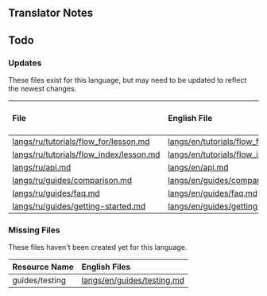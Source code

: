 
## Translator Notes

## Todo

### Updates  
These files exist for this language, but may need to be updated to reflect the newest changes.  
<!--MM:START (UPDATED:lang=ru) -->
| File                                                                                                                               | English File                                                                                                                       | Last Updated (EN)                                                                                   | Last Updated (RU)                                                                                   |
| :--------------------------------------------------------------------------------------------------------------------------------- | :--------------------------------------------------------------------------------------------------------------------------------- | :-------------------------------------------------------------------------------------------------- | :-------------------------------------------------------------------------------------------------- |
| [langs/ru/tutorials/flow_for/lesson.md](https://github.com/solidjs/solid-docs/tree/main/langs/ru/tutorials/flow_for/lesson.md)     | [langs/en/tutorials/flow_for/lesson.md](https://github.com/solidjs/solid-docs/tree/main/langs/en/tutorials/flow_for/lesson.md)     | [11/17/2021](https://github.com/solidjs/solid-docs/commit/ca99f7f48611d6ccaa33412f6c02799d0b258690) | [11/10/2021](https://github.com/solidjs/solid-docs/commit/fd3aaa5cf6df1e9e663e97a62e0b516ce6c8ca2f) |
| [langs/ru/tutorials/flow_index/lesson.md](https://github.com/solidjs/solid-docs/tree/main/langs/ru/tutorials/flow_index/lesson.md) | [langs/en/tutorials/flow_index/lesson.md](https://github.com/solidjs/solid-docs/tree/main/langs/en/tutorials/flow_index/lesson.md) | [11/18/2021](https://github.com/solidjs/solid-docs/commit/ef75f664152877f0b100f7643c27e00126d03c2f) | [11/10/2021](https://github.com/solidjs/solid-docs/commit/fd3aaa5cf6df1e9e663e97a62e0b516ce6c8ca2f) |
| [langs/ru/api.md](https://github.com/solidjs/solid-docs/tree/main/langs/ru/api.md)                                                 | [langs/en/api.md](https://github.com/solidjs/solid-docs/tree/main/langs/en/api.md)                                                 | [11/19/2021](https://github.com/solidjs/solid-docs/commit/63e3fec697959588c5fb86d3963e3b7782d5e682) | [11/10/2021](https://github.com/solidjs/solid-docs/commit/fd3aaa5cf6df1e9e663e97a62e0b516ce6c8ca2f) |
| [langs/ru/guides/comparison.md](https://github.com/solidjs/solid-docs/tree/main/langs/ru/guides/comparison.md)                     | [langs/en/guides/comparison.md](https://github.com/solidjs/solid-docs/tree/main/langs/en/guides/comparison.md)                     | [11/20/2021](https://github.com/solidjs/solid-docs/commit/4afc5f53d7c8b89c78787cec64f34de44e6eea42) | [11/10/2021](https://github.com/solidjs/solid-docs/commit/fd3aaa5cf6df1e9e663e97a62e0b516ce6c8ca2f) |
| [langs/ru/guides/faq.md](https://github.com/solidjs/solid-docs/tree/main/langs/ru/guides/faq.md)                                   | [langs/en/guides/faq.md](https://github.com/solidjs/solid-docs/tree/main/langs/en/guides/faq.md)                                   | [11/20/2021](https://github.com/solidjs/solid-docs/commit/4afc5f53d7c8b89c78787cec64f34de44e6eea42) | [11/10/2021](https://github.com/solidjs/solid-docs/commit/fd3aaa5cf6df1e9e663e97a62e0b516ce6c8ca2f) |
| [langs/ru/guides/getting-started.md](https://github.com/solidjs/solid-docs/tree/main/langs/ru/guides/getting-started.md)           | [langs/en/guides/getting-started.md](https://github.com/solidjs/solid-docs/tree/main/langs/en/guides/getting-started.md)           | [11/17/2021](https://github.com/solidjs/solid-docs/commit/ed8a33a5a95702fbff45e73027f315970b69abbc) | [11/10/2021](https://github.com/solidjs/solid-docs/commit/fd3aaa5cf6df1e9e663e97a62e0b516ce6c8ca2f) |

<!--MM:END-->
### Missing Files  
These files haven't been created yet for this language.  
<!--MM:START (CREATED:lang=ru) -->
| Resource Name  | English Files                                                                                            |
| :------------- | :------------------------------------------------------------------------------------------------------- |
| guides/testing | [langs/en/guides/testing.md](https://github.com/solidjs/solid-docs/tree/main/langs/en/guides/testing.md) |

<!--MM:END-->
        